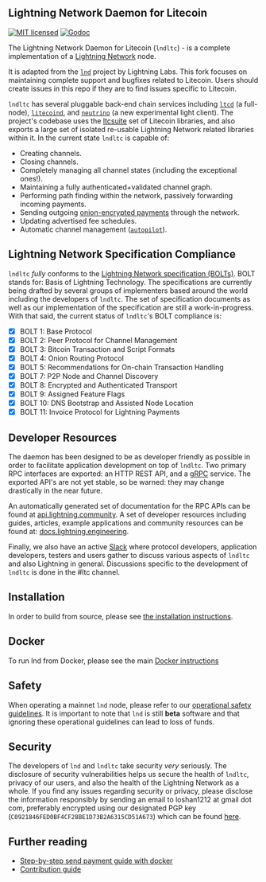 ## Lightning Network Daemon for Litecoin

[![MIT licensed](https://img.shields.io/badge/license-MIT-blue.svg)](https://github.com/ltcsuite/lnd/blob/master/LICENSE)
[![Godoc](https://godoc.org/github.com/ltcsuite/lnd?status.svg)](https://godoc.org/github.com/ltcsuite/lnd)

The Lightning Network Daemon for Litecoin (`lndltc`) - is a complete implementation of a
[Lightning Network](https://lightning.network) node.

It is adapted from the
[`lnd`](https://github.com/ltcsuite/lnd) project by Lightning Labs. This fork
focuses on maintaining complete support and bugfixes related to Litecoin. Users should create issues in this repo if
they are to find issues specific to Litecoin.

`lndltc` has several pluggable back-end
chain services including [`ltcd`](https://github.com/ltcsuite/ltcd) (a
full-node), [`litecoind`](https://github.com/litecoin-project/litecoin), and
[`neutrino`](https://github.com/ltcsuite/neutrino) (a new experimental light client). The project's codebase uses the
[ltcsuite](https://github.com/ltcsuite/) set of Litecoin libraries, and also
exports a large set of isolated re-usable Lightning Network related libraries
within it. In the current state `lndltc` is capable of:

- Creating channels.
- Closing channels.
- Completely managing all channel states (including the exceptional ones!).
- Maintaining a fully authenticated+validated channel graph.
- Performing path finding within the network, passively forwarding incoming payments.
- Sending outgoing [onion-encrypted payments](https://github.com/ltcsuite/lightning-onion)
  through the network.
- Updating advertised fee schedules.
- Automatic channel management ([`autopilot`](https://github.com/ltcsuite/lnd/tree/master/autopilot)).

## Lightning Network Specification Compliance

`lndltc` _fully_ conforms to the [Lightning Network specification
(BOLTs)](https://github.com/lightningnetwork/lightning-rfc). BOLT stands for:
Basis of Lightning Technology. The specifications are currently being drafted
by several groups of implementers based around the world including the
developers of `lndltc`. The set of specification documents as well as our
implementation of the specification are still a work-in-progress. With that
said, the current status of `lndltc`'s BOLT compliance is:

- [x] BOLT 1: Base Protocol
- [x] BOLT 2: Peer Protocol for Channel Management
- [x] BOLT 3: Bitcoin Transaction and Script Formats
- [x] BOLT 4: Onion Routing Protocol
- [x] BOLT 5: Recommendations for On-chain Transaction Handling
- [x] BOLT 7: P2P Node and Channel Discovery
- [x] BOLT 8: Encrypted and Authenticated Transport
- [x] BOLT 9: Assigned Feature Flags
- [x] BOLT 10: DNS Bootstrap and Assisted Node Location
- [x] BOLT 11: Invoice Protocol for Lightning Payments

## Developer Resources

The daemon has been designed to be as developer friendly as possible in order
to facilitate application development on top of `lndltc`. Two primary RPC
interfaces are exported: an HTTP REST API, and a [gRPC](https://grpc.io/)
service. The exported API's are not yet stable, so be warned: they may change
drastically in the near future.

An automatically generated set of documentation for the RPC APIs can be found
at [api.lightning.community](https://api.lightning.community). A set of developer
resources including guides, articles, example applications and community resources can be found at:
[docs.lightning.engineering](https://docs.lightning.engineering).

Finally, we also have an active
[Slack](https://lightning.engineering/slack.html) where protocol developers, application developers, testers and users gather to
discuss various aspects of `lndltc` and also Lightning in general. Discussions specific to the development of `lndltc` is done
in the #ltc channel.

## Installation

In order to build from source, please see [the installation
instructions](docs/INSTALL.md).

## Docker

To run lnd from Docker, please see the main [Docker instructions](docs/DOCKER.md)

## Safety

When operating a mainnet `lnd` node, please refer to our [operational safety
guidelines](docs/safety.md). It is important to note that `lnd` is still
**beta** software and that ignoring these operational guidelines can lead to
loss of funds.

## Security

The developers of `lnd` and `lndltc` take security _very_ seriously. The disclosure of
security vulnerabilities helps us secure the health of `lndltc`, privacy of our
users, and also the health of the Lightning Network as a whole. If you find
any issues regarding security or privacy, please disclose the information
responsibly by sending an email to loshan1212 at gmail dot com,
preferably encrypted using our designated PGP key
(`C0921846FED0BF4CF28BE1D73B2A6315CD51A673`) which can be found
[here](https://raw.githubusercontent.com/ltcsuite/lnd/master/scripts/keys/losh11.asc).

## Further reading

- [Step-by-step send payment guide with docker](https://github.com/ltcsuite/lnd/tree/master/docker)
- [Contribution guide](https://github.com/ltcsuite/lnd/blob/master/docs/code_contribution_guidelines.md)
